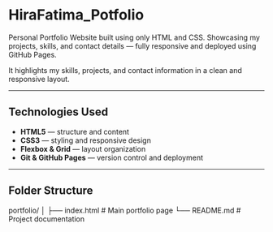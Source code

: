 # HiraFatima_Potfolio
Personal Portfolio Website built using only HTML and CSS. Showcasing my projects, skills, and contact details — fully responsive and deployed using GitHub Pages.

It highlights my skills, projects, and contact information in a clean and responsive layout.

---

##  Technologies Used
- **HTML5** — structure and content  
- **CSS3** — styling and responsive design  
- **Flexbox & Grid** — layout organization  
- **Git & GitHub Pages** — version control and deployment  

---

##  Folder Structure
portfolio/
│
├── index.html # Main portfolio page
└── README.md # Project documentation
